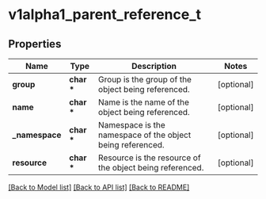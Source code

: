 # v1alpha1_parent_reference_t

## Properties
Name | Type | Description | Notes
------------ | ------------- | ------------- | -------------
**group** | **char \*** | Group is the group of the object being referenced. | [optional] 
**name** | **char \*** | Name is the name of the object being referenced. | [optional] 
**_namespace** | **char \*** | Namespace is the namespace of the object being referenced. | [optional] 
**resource** | **char \*** | Resource is the resource of the object being referenced. | [optional] 

[[Back to Model list]](../README.md#documentation-for-models) [[Back to API list]](../README.md#documentation-for-api-endpoints) [[Back to README]](../README.md)


